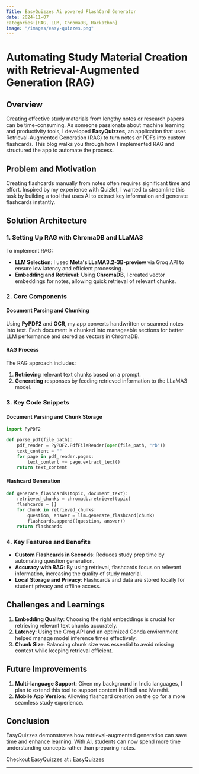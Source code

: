 ```yaml
---
Title: EasyQuizzes Ai powered FlashCard Generator
date: 2024-11-07
categories:[RAG, LLM, ChromaDB, Hackathon]
image: "/images/easy-quizzes.png"
---
```


# Automating Study Material Creation with Retrieval-Augmented Generation (RAG)

## Overview
Creating effective study materials from lengthy notes or research papers can be time-consuming. As someone passionate about machine learning and productivity tools, I developed **EasyQuizzes**, an application that uses Retrieval-Augmented Generation (RAG) to turn notes or PDFs into custom flashcards. This blog walks you through how I implemented RAG and structured the app to automate the process.

## Problem and Motivation
Creating flashcards manually from notes often requires significant time and effort. Inspired by my experience with Quizlet, I wanted to streamline this task by building a tool that uses AI to extract key information and generate flashcards instantly.

## Solution Architecture

### 1. Setting Up RAG with ChromaDB and LLaMA3
To implement RAG:
- **LLM Selection**: I used **Meta's LLaMA3.2-3B-preview** via Groq API to ensure low latency and efficient processing.
- **Embedding and Retrieval**: Using **ChromaDB**, I created vector embeddings for notes, allowing quick retrieval of relevant chunks.
  
### 2. Core Components
#### Document Parsing and Chunking
Using **PyPDF2** and **OCR**, my app converts handwritten or scanned notes into text. Each document is chunked into manageable sections for better LLM performance and stored as vectors in ChromaDB.

#### RAG Process
The RAG approach includes:
1. **Retrieving** relevant text chunks based on a prompt.
2. **Generating** responses by feeding retrieved information to the LLaMA3 model.

### 3. Key Code Snippets

#### Document Parsing and Chunk Storage
```python
import PyPDF2

def parse_pdf(file_path):
    pdf_reader = PyPDF2.PdfFileReader(open(file_path, "rb"))
    text_content = ""
    for page in pdf_reader.pages:
        text_content += page.extract_text()
    return text_content
```

#### Flashcard Generation
```python
def generate_flashcards(topic, document_text):
    retrieved_chunks = chromadb.retrieve(topic)
    flashcards = []
    for chunk in retrieved_chunks:
        question, answer = llm.generate_flashcard(chunk)
        flashcards.append((question, answer))
    return flashcards
```

### 4. Key Features and Benefits
- **Custom Flashcards in Seconds**: Reduces study prep time by automating question generation.
- **Accuracy with RAG**: By using retrieval, flashcards focus on relevant information, increasing the quality of study material.
- **Local Storage and Privacy**: Flashcards and data are stored locally for student privacy and offline access.

## Challenges and Learnings
1. **Embedding Quality**: Choosing the right embeddings is crucial for retrieving relevant text chunks accurately.
2. **Latency**: Using the Groq API and an optimized Conda environment helped manage model inference times effectively.
3. **Chunk Size**: Balancing chunk size was essential to avoid missing context while keeping retrieval efficient.

## Future Improvements
1. **Multi-language Support**: Given my background in Indic languages, I plan to extend this tool to support content in Hindi and Marathi.
2. **Mobile App Version**: Allowing flashcard creation on the go for a more seamless study experience.

## Conclusion
EasyQuizzes demonstrates how retrieval-augmented generation can save time and enhance learning. With AI, students can now spend more time understanding concepts rather than preparing notes.

Checkout EasyQuizzes at : [EasyQuizzes](https://github.com/Atharva2099/EasyQuizzes)

---

